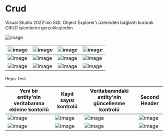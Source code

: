 # Crud

Visual Studio 2022'nin SQL Object Explorer'ı üzerinden bağlantı kurarak CRUD işlemlerini gerçekleştirdim.

![image](https://github.com/user-attachments/assets/6c2566f3-b8ff-4b9f-b2aa-89c59f80f93a)


| ![image](https://github.com/user-attachments/assets/3685b8aa-1a63-4198-bcc3-33c4c03c5283) | ![image](https://github.com/user-attachments/assets/4f4dbad2-b2e5-4b44-be4d-4b192fe34d7a) | ![image](https://github.com/user-attachments/assets/a7d68df2-51ab-4834-8f03-c09867a8938b) | ![image](https://github.com/user-attachments/assets/9c4f290f-9afc-46a5-bfcc-02dfa0c46547)|
| ------------- | ------------- | ------------- | ------------- |
| ![image](https://github.com/user-attachments/assets/fd2b4f50-3a9a-4ce1-bb28-1d6ca3e28755) | ![image](https://github.com/user-attachments/assets/932240ac-abfa-4dce-8bea-55ad09272a81) | ![image](https://github.com/user-attachments/assets/299cf783-37e8-46cd-8242-409e8b5ccac5) | ![image](https://github.com/user-attachments/assets/0e417fe4-e9c6-40fc-8216-ceba40b963b4) |
|![image](https://github.com/user-attachments/assets/b08f3941-1da2-4209-b9ba-daa6f183f1da) | ![image](https://github.com/user-attachments/assets/038be3f4-bca1-4179-a941-a9b73f18e2bf) | ![image](https://github.com/user-attachments/assets/ae75d19f-0cd2-4d95-bffd-4e3880752f04) | ![image](https://github.com/user-attachments/assets/f7688703-1f2f-496e-a62c-061fc6e8d7b7) |


Repo Test


| Yeni bir entity'nin veritabanına ekleme kontorlü | Kayıt sayısı kontrolü | Veritabanındaki entity'nin güncellenme kontrolü | Second Header |
| ------------- | ------------- |  ------------- | ------------- |
| ![image](https://github.com/user-attachments/assets/86d7d0f8-dab0-4392-97e8-161afa698e7f) | ![image](https://github.com/user-attachments/assets/35d1e4dd-0ee9-4f20-bba5-eb769b6bb635) | ![image](https://github.com/user-attachments/assets/813b9d2f-708e-403a-bab1-3c52555d6611) | ![image](https://github.com/user-attachments/assets/3b92ffd1-256a-4f1a-b359-cba51d2f7e17) |
| ![image](https://github.com/user-attachments/assets/de8acfd4-594a-4907-aefd-558c9dd204f2) | ![image](https://github.com/user-attachments/assets/37911543-5abf-4365-b739-2c0cf20f1871) | ![image](https://github.com/user-attachments/assets/b03361d2-3f94-4093-a49a-1422c621a612) | ![image](https://github.com/user-attachments/assets/f22ad310-cd65-414b-8a3b-36c20d1b3119) |
